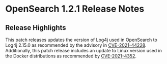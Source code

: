 # OpenSearch 1.2.1 Release Notes

## Release Highlights

This patch releases updates the version of Log4j used in OpenSearch to Log4j 2.15.0 as recommended by the advisory in [CVE-2021-44228](https://nvd.nist.gov/vuln/detail/CVE-2021-44228). Additionally, this patch release includes an update to Linux version used in the Docker distributions as recommended by [CVE-2021-4352](https://alas.aws.amazon.com/AL2/ALAS-2021-1722.html).
